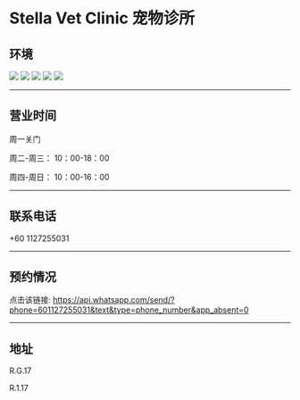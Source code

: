 # Stella Vet Clinic 宠物诊所

## 环境

<div class="image-slide">
<img src="https://img.xmummap.com/G_stellaclinic_surd1.webp" />
<img src="https://img.xmummap.com/G_stellaclinic_surd2.webp" />
<img src="https://img.xmummap.com/G_stellaclinic_surd3.webp" />
<img src="https://img.xmummap.com/G_stellaclinic_surd4.webp" />
<img src="https://img.xmummap.com/G_stellaclinic_surd5.webp" />
</div>

---

## 营业时间

周一关门

周二-周三： 10：00-18：00

周四-周日： 10：00-16：00

---

## 联系电话

+60 1127255031

---

## 预约情况

点击该链接: https://api.whatsapp.com/send/?phone=601127255031&text&type=phone_number&app_absent=0

---

## 地址

R.G.17

R.1.17
